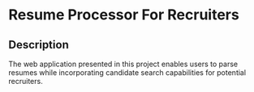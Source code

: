 # Resume Processor For Recruiters
## Description
The web application presented in this project enables users to parse resumes while incorporating candidate search capabilities for potential recruiters.

